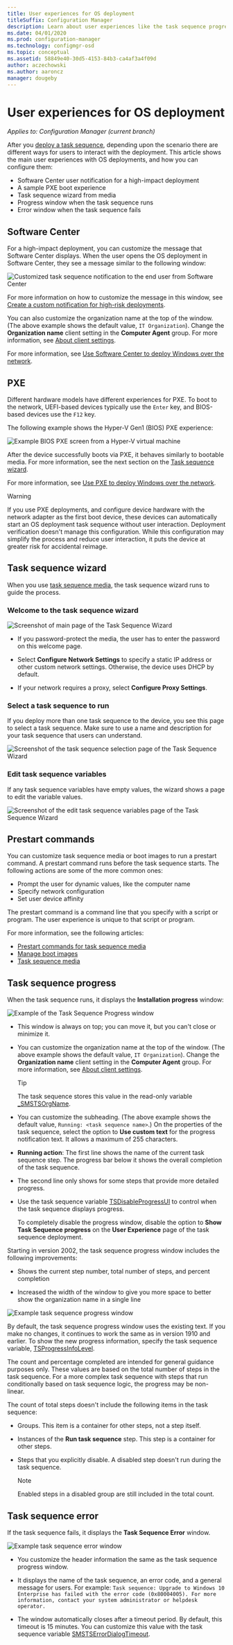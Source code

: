 ```yaml
---
title: User experiences for OS deployment
titleSuffix: Configuration Manager
description: Learn about user experiences like the task sequence progress and media wizard for operating system deployment in Configuration Manager.
ms.date: 04/01/2020
ms.prod: configuration-manager
ms.technology: configmgr-osd
ms.topic: conceptual
ms.assetid: 58849e40-30d5-4153-84b3-ca4af3a4f09d
author: aczechowski
ms.author: aaroncz
manager: dougeby
---
```


# User experiences for OS deployment

*Applies to: Configuration Manager (current branch)*

After you [deploy a task sequence](/configmgr/osd/deploy-use/deploy-a-task-sequence), depending upon the scenario there are different ways for users to interact with the deployment. This article shows the main user experiences with OS deployments, and how you can configure them:

- Software Center user notification for a high-impact deployment
- A sample PXE boot experience
- Task sequence wizard from media
- Progress window when the task sequence runs
- Error window when the task sequence fails

## Software Center

For a high-impact deployment, you can customize the message that Software Center displays. When the user opens the OS deployment in Software Center, they see a message similar to the following window:

![Customized task sequence notification to the end user from Software Center](../media/user-notification-enduser.png)

For more information on how to customize the message in this window, see [Create a custom notification for high-risk deployments](/configmgr/osd/deploy-use/manage-task-sequences-to-automate-tasks#create-a-custom-notification-for-high-risk-deployments).

You can also customize the organization name at the top of the window. (The above example shows the default value, `IT Organization`). Change the **Organization name** client setting in the **Computer Agent** group. For more information, see [About client settings](/configmgr/core/clients/deploy/about-client-settings#computer-agent).

<!--
optional vs required
**Allow user to interact** on required deployment?
-->

For more information, see [Use Software Center to deploy Windows over the network](/configmgr/osd/deploy-use/use-software-center-to-deploy-windows-over-the-network).

## PXE

Different hardware models have different experiences for PXE. To boot to the network, UEFI-based devices typically use the `Enter` key, and BIOS-based devices use the `F12` key.

The following example shows the Hyper-V Gen1 (BIOS) PXE experience:

![Example BIOS PXE screen from a Hyper-V virtual machine](media/hyperv-pxe.png)

After the device successfully boots via PXE, it behaves similarly to bootable media. For more information, see the next section on the [Task sequence wizard](#task-sequence-wizard).

For more information, see [Use PXE to deploy Windows over the network](/configmgr/osd/deploy-use/use-pxe-to-deploy-windows-over-the-network).

> [!WARNING]
> If you use PXE deployments, and configure device hardware with the network adapter as the first boot device, these devices can automatically start an OS deployment task sequence without user interaction. Deployment verification doesn't manage this configuration. While this configuration may simplify the process and reduce user interaction, it puts the device at greater risk for accidental reimage.

## Task sequence wizard

When you use [task sequence media](/configmgr/osd/deploy-use/create-task-sequence-media), the task sequence wizard runs to guide the process.

### Welcome to the task sequence wizard

![Screenshot of main page of the Task Sequence Wizard](media/welcome-task-sequence-wizard.png)

- If you password-protect the media, the user has to enter the password on this welcome page.

- Select **Configure Network Settings** to specify a static IP address or other custom network settings. Otherwise, the device uses DHCP by default.

- If your network requires a proxy, select **Configure Proxy Settings**.

### Select a task sequence to run

If you deploy more than one task sequence to the device, you see this page to select a task sequence. Make sure to use a name and description for your task sequence that users can understand.

![Screenshot of the task sequence selection page of the Task Sequence Wizard](media/task-sequence-wizard-select.png)

### Edit task sequence variables

If any task sequence variables have empty values, the wizard shows a page to edit the variable values.

![Screenshot of the edit task sequence variables page of the Task Sequence Wizard](media/task-sequence-wizard-variables.png)

## Prestart commands

You can customize task sequence media or boot images to run a prestart command. A prestart command runs before the task sequence starts. The following actions are some of the more common ones:

- Prompt the user for dynamic values, like the computer name
- Specify network configuration
- Set user device affinity

The prestart command is a command line that you specify with a script or program. The user experience is unique to that script or program.

For more information, see the following articles:

- [Prestart commands for task sequence media](/configmgr/osd/understand/prestart-commands-for-task-sequence-media)
- [Manage boot images](/configmgr/osd/get-started/manage-boot-images#customization)
- [Task sequence media](/configmgr/osd/deploy-use/create-task-sequence-media)

## Task sequence progress

When the task sequence runs, it displays the **Installation progress** window:

![Example of the Task Sequence Progress window](media/task-sequence-progress.png)

- This window is always on top; you can move it, but you can't close or minimize it.

- You can customize the organization name at the top of the window. (The above example shows the default value, `IT Organization`). Change the **Organization name** client setting in the **Computer Agent** group. For more information, see [About client settings](/configmgr/core/clients/deploy/about-client-settings#computer-agent).

    > [!TIP]
    > The task sequence stores this value in the read-only variable [_SMSTSOrgName](/configmgr/osd/understand/task-sequence-variables#SMSTSOrgName).

- You can customize the subheading. (The above example shows the default value, `Running: <task sequence name>`.) On the properties of the task sequence, select the option to **Use custom text** for the progress notification text. It allows a maximum of 255 characters.

- **Running action**: The first line shows the name of the current task sequence step. The progress bar below it shows the overall completion of the task sequence.

- The second line only shows for some steps that provide more detailed progress.

- Use the task sequence variable [TSDisableProgressUI](/configmgr/osd/understand/task-sequence-variables#TSDisableProgressUI) to control when the task sequence displays progress.

    To completely disable the progress window, disable the option to **Show Task Sequence progress** on the **User Experience** page of the task sequence deployment.

Starting in version 2002, the task sequence progress window includes the following improvements:<!--5932692-->

- Shows the current step number, total number of steps, and percent completion

- Increased the width of the window to give you more space to better show the organization name in a single line

![Example task sequence progress window](media/2356386-task-sequence-progress.png)

By default, the task sequence progress window uses the existing text. If you make no changes, it continues to work the same as in version 1910 and earlier. To show the new progress information, specify the task sequence variable, [TSProgressInfoLevel](/configmgr/osd/understand/task-sequence-variables#TSProgressInfoLevel).

The count and percentage completed are intended for general guidance purposes only. These values are based on the total number of steps in the task sequence. For a more complex task sequence with steps that run conditionally based on task sequence logic, the progress may be non-linear.

The count of total steps doesn't include the following items in the task sequence:

- Groups. This item is a container for other steps, not a step itself.

- Instances of the **Run task sequence** step. This step is a container for other steps.

- Steps that you explicitly disable. A disabled step doesn't run during the task sequence.

    > [!NOTE]
    > Enabled steps in a disabled group are still included in the total count.

## Task sequence error

If the task sequence fails, it displays the **Task Sequence Error** window.

![Example task sequence error window](media/task-sequence-error.png)

- You customize the header information the same as the task sequence progress window.

- It displays the name of the task sequence, an error code, and a general message for users. For example: `Task sequence: Upgrade to Windows 10 Enterprise has failed with the error code (0x80004005). For more information, contact your system administrator or helpdesk operator.`

- The window automatically closes after a timeout period. By default, this timeout is 15 minutes. You can customize this value with the task sequence variable [SMSTSErrorDialogTimeout](/configmgr/osd/understand/task-sequence-variables#SMSTSErrorDialogTimeout).
